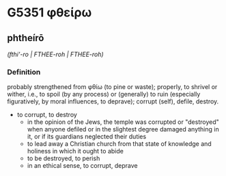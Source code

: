 # G5351 φθείρω

## phtheírō

_(fthi'-ro | FTHEE-roh | FTHEE-roh)_

### Definition

probably strengthened from φθίω (to pine or waste); properly, to shrivel or wither, i.e., to spoil (by any process) or (generally) to ruin (especially figuratively, by moral influences, to deprave); corrupt (self), defile, destroy.

- to corrupt, to destroy
  - in the opinion of the Jews, the temple was corrupted or &quot;destroyed&quot; when anyone defiled or in the slightest degree damaged anything in it, or if its guardians neglected their duties
  - to lead away a Christian church from that state of knowledge and holiness in which it ought to abide
  - to be destroyed, to perish
  - in an ethical sense, to corrupt, deprave

